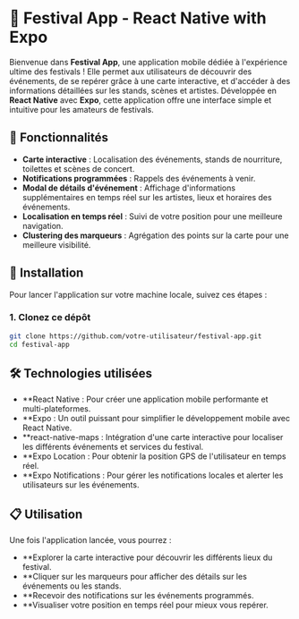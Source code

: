 # 🎉 Festival App - React Native with Expo

Bienvenue dans **Festival App**, une application mobile dédiée à l'expérience ultime des festivals ! Elle permet aux utilisateurs de découvrir des événements, de se repérer grâce à une carte interactive, et d'accéder à des informations détaillées sur les stands, scènes et artistes. Développée en **React Native** avec **Expo**, cette application offre une interface simple et intuitive pour les amateurs de festivals.

## 📱 Fonctionnalités

- **Carte interactive** : Localisation des événements, stands de nourriture, toilettes et scènes de concert.
- **Notifications programmées** : Rappels des événements à venir.
- **Modal de détails d'événement** : Affichage d'informations supplémentaires en temps réel sur les artistes, lieux et horaires des événements.
- **Localisation en temps réel** : Suivi de votre position pour une meilleure navigation.
- **Clustering des marqueurs** : Agrégation des points sur la carte pour une meilleure visibilité.

## 🚀 Installation

Pour lancer l'application sur votre machine locale, suivez ces étapes :

### 1. Clonez ce dépôt

```bash
git clone https://github.com/votre-utilisateur/festival-app.git
cd festival-app
```
## 🛠️ Technologies utilisées

- **React Native : Pour créer une application mobile performante et multi-plateformes.
- **Expo : Un outil puissant pour simplifier le développement mobile avec React Native.
- **react-native-maps : Intégration d'une carte interactive pour localiser les différents événements et services du festival.
- **Expo Location : Pour obtenir la position GPS de l'utilisateur en temps réel.
- **Expo Notifications : Pour gérer les notifications locales et alerter les utilisateurs sur les événements.
  
## 📋 Utilisation
Une fois l'application lancée, vous pourrez :

- **Explorer la carte interactive pour découvrir les différents lieux du festival.
- **Cliquer sur les marqueurs pour afficher des détails sur les événements ou les stands.
- **Recevoir des notifications sur les événements programmés.
- **Visualiser votre position en temps réel pour mieux vous repérer.

